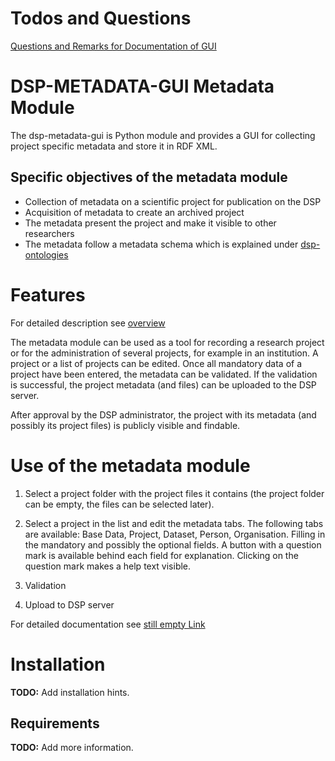 <!---
Copyright © 2015-2019 the contributors (see Contributors.md).

This file is part of Knora.

Knora is free software: you can redistribute it and/or modify
it under the terms of the GNU Affero General Public License as published
by the Free Software Foundation, either version 3 of the License, or
(at your option) any later version.

Knora is distributed in the hope that it will be useful,
but WITHOUT ANY WARRANTY; without even the implied warranty of
MERCHANTABILITY or FITNESS FOR A PARTICULAR PURPOSE.  See the
GNU Affero General Public License for more details.

You should have received a copy of the GNU Affero General Public
License along with Knora.  If not, see <http://www.gnu.org/licenses/>.
-->

# Todos and Questions

[Questions and Remarks for Documentation of GUI](docs/todos_questions.md)

# DSP-METADATA-GUI Metadata Module

The dsp-metadata-gui is Python module and provides a GUI for collecting project specific metadata 
and store it in RDF XML.

## Specific objectives of the metadata module

- Collection of metadata on a scientific project for publication on the DSP
- Acquisition of metadata to create an archived project
- The metadata present the project and make it visible to other researchers
- The metadata follow a metadata schema which is explained under
 [dsp-ontologies](https://github.com/dasch-swiss/dsp-ontologies)


# Features

For detailed description see [overview](overview.md)

The metadata module can be used as a tool for recording a research project or for the administration of several projects, 
for example in an institution. 
A project or a list of projects can be edited. 
Once all mandatory data of a project have been entered, the metadata can be validated. 
If the validation is successful, the project metadata (and files) can be uploaded to the DSP server. 

After approval by the DSP administrator, the project with its metadata (and possibly its project files) is publicly 
visible and findable.

# Use of the metadata module

1. Select a project folder with the project files it contains (the project folder can be empty, the files can be 
   selected later).

2. Select a project in the list and edit the metadata tabs. The following tabs are available: Base Data, Project, 
   Dataset, Person, Organisation. Filling in the mandatory and possibly the optional fields. 
   A button with a question mark is available behind each field for explanation. Clicking on the question mark 
   makes a help text visible. 

3. Validation

4. Upload to DSP server

For detailed documentation see [still empty Link]()

# Installation
__TODO:__ Add installation hints.


## Requirements

__TODO:__ Add more information.
